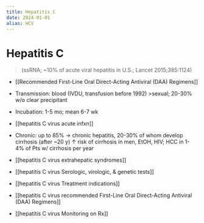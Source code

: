 ```yaml
---
title: Hepatitis C
date: 2024-01-01
alias: HCV
---
```


# Hepatitis C

> (ssRNA; ~10% of acute viral hepatitis in U.S.; Lancet 2015;385:1124)

- [[Recommended First-Line Oral Direct-Acting Antiviral (DAA) Regimens]]
- Transmission: blood (IVDU, transfusion before 1992) >sexual; 20-30% w/o clear precipitant
- Incubation: 1-5 mo; mean 6-7 wk
- [[hepatitis C virus acute infxn]]
- Chronic: up to 85% → chronic hepatitis, 20-30% of whom develop cirrhosis (after ~20 y)
  ↑ risk of cirrhosis in men, EtOH, HIV; HCC in 1-4% of Pts w/ cirrhosis per year

- [[hepatitis C virus extrahepatic syndromes]]
- [[hepatitis C virus Serologic, virologic, & genetic tests]]
- [[hepatitis C virus Treatment indications]]
- [[hepatitis C virus recommended First-Line Oral Direct-Acting Antiviral (DAA) Regimens]]
- [[hepatitis C virus Monitoring on Rx]]
